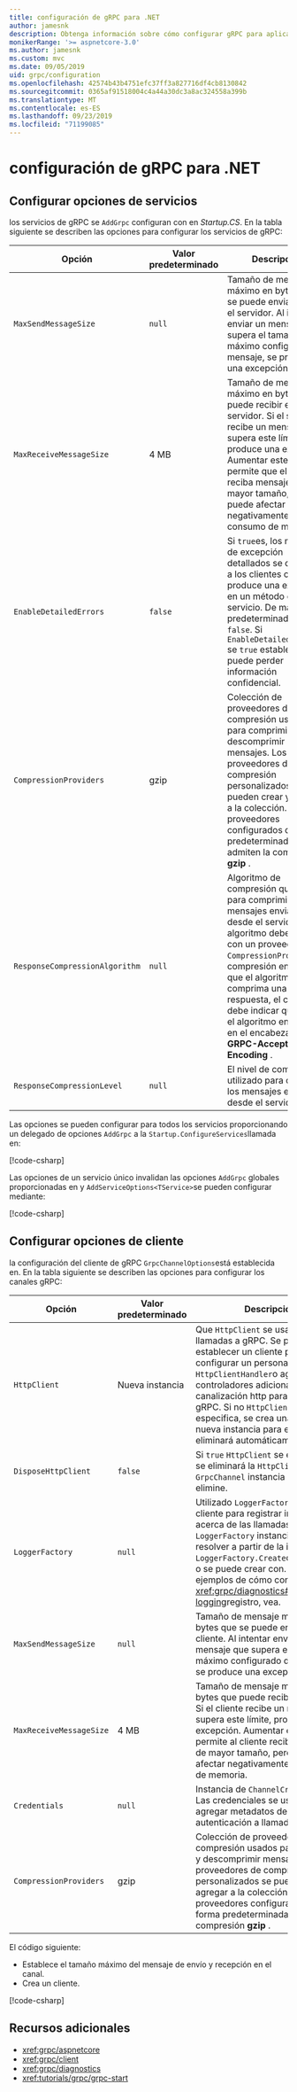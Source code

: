 ```yaml
---
title: configuración de gRPC para .NET
author: jamesnk
description: Obtenga información sobre cómo configurar gRPC para aplicaciones .NET.
monikerRange: '>= aspnetcore-3.0'
ms.author: jamesnk
ms.custom: mvc
ms.date: 09/05/2019
uid: grpc/configuration
ms.openlocfilehash: 42574b43b4751efc37ff3a827716df4cb8130842
ms.sourcegitcommit: 0365af91518004c4a44a30dc3a8ac324558a399b
ms.translationtype: MT
ms.contentlocale: es-ES
ms.lasthandoff: 09/23/2019
ms.locfileid: "71199085"
---
```

# <a name="grpc-for-net-configuration"></a>configuración de gRPC para .NET

## <a name="configure-services-options"></a>Configurar opciones de servicios

los servicios de gRPC se `AddGrpc` configuran con en *Startup.CS*. En la tabla siguiente se describen las opciones para configurar los servicios de gRPC:

| Opción | Valor predeterminado | Descripción |
| ------ | ------------- | ----------- |
| `MaxSendMessageSize` | `null` | Tamaño de mensaje máximo en bytes que se puede enviar desde el servidor. Al intentar enviar un mensaje que supera el tamaño máximo configurado del mensaje, se produce una excepción. |
| `MaxReceiveMessageSize` | 4 MB | Tamaño de mensaje máximo en bytes que puede recibir el servidor. Si el servidor recibe un mensaje que supera este límite, se produce una excepción. Aumentar este valor permite que el servidor reciba mensajes de mayor tamaño, pero puede afectar negativamente al consumo de memoria. |
| `EnableDetailedErrors` | `false` | Si `true`es, los mensajes de excepción detallados se devuelven a los clientes cuando se produce una excepción en un método de servicio. De manera predeterminada, es `false`. Si `EnableDetailedErrors` se `true` establece en, se puede perder información confidencial. |
| `CompressionProviders` | gzip | Colección de proveedores de compresión usados para comprimir y descomprimir mensajes. Los proveedores de compresión personalizados se pueden crear y agregar a la colección. Los proveedores configurados de forma predeterminada admiten la compresión **gzip** . |
| `ResponseCompressionAlgorithm` | `null` | Algoritmo de compresión que se usa para comprimir los mensajes enviados desde el servidor. El algoritmo debe coincidir con un proveedor `CompressionProviders`de compresión en. Para que el algoritmo comprima una respuesta, el cliente debe indicar que admite el algoritmo enviándolo en el encabezado **GRPC-Accept-Encoding** . |
| `ResponseCompressionLevel` | `null` | El nivel de compresión utilizado para comprimir los mensajes enviados desde el servidor. |

Las opciones se pueden configurar para todos los servicios proporcionando un delegado de opciones `AddGrpc` a la `Startup.ConfigureServices`llamada en:

[!code-csharp[](~/grpc/configuration/sample/GrcpService/Startup.cs?name=snippet)]

Las opciones de un servicio único invalidan las opciones `AddGrpc` globales proporcionadas en y `AddServiceOptions<TService>`se pueden configurar mediante:

[!code-csharp[](~/grpc/configuration/sample/GrcpService/Startup2.cs?name=snippet)]

## <a name="configure-client-options"></a>Configurar opciones de cliente

la configuración del cliente de gRPC `GrpcChannelOptions`está establecida en. En la tabla siguiente se describen las opciones para configurar los canales gRPC:

| Opción | Valor predeterminado | Descripción |
| ------ | ------------- | ----------- |
| `HttpClient` | Nueva instancia | Que `HttpClient` se usa para realizar llamadas a gRPC. Se puede establecer un cliente para configurar un personalizado `HttpClientHandler`o agregar controladores adicionales a la canalización http para llamadas gRPC. Si no `HttpClient` se especifica, se crea una `HttpClient` nueva instancia para el canal. Se eliminará automáticamente. |
| `DisposeHttpClient` | `false` | Si `true` `HttpClient` se especifica y, se eliminará la `HttpClient` `GrpcChannel` instancia de cuando se elimine. |
| `LoggerFactory` | `null` | Utilizado `LoggerFactory` por el cliente para registrar información acerca de las llamadas a gRPC. Una `LoggerFactory` instancia se puede resolver a partir de la inserción de `LoggerFactory.Create`dependencias o se puede crear con. Para obtener ejemplos de cómo configurar el <xref:grpc/diagnostics#grpc-client-logging>registro, vea. |
| `MaxSendMessageSize` | `null` | Tamaño de mensaje máximo en bytes que se puede enviar desde el cliente. Al intentar enviar un mensaje que supera el tamaño máximo configurado del mensaje, se produce una excepción. |
| `MaxReceiveMessageSize` | 4 MB | Tamaño de mensaje máximo en bytes que puede recibir el cliente. Si el cliente recibe un mensaje que supera este límite, produce una excepción. Aumentar este valor permite al cliente recibir mensajes de mayor tamaño, pero puede afectar negativamente al consumo de memoria. |
| `Credentials` | `null` | Instancia de `ChannelCredentials`. Las credenciales se usan para agregar metadatos de autenticación a llamadas gRPC. |
| `CompressionProviders` | gzip | Colección de proveedores de compresión usados para comprimir y descomprimir mensajes. Los proveedores de compresión personalizados se pueden crear y agregar a la colección. Los proveedores configurados de forma predeterminada admiten la compresión **gzip** . |

El código siguiente:

* Establece el tamaño máximo del mensaje de envío y recepción en el canal.
* Crea un cliente.

[!code-csharp[](~/grpc/configuration/sample/Program.cs?name=snippet&highlight=3-8)]

## <a name="additional-resources"></a>Recursos adicionales

* <xref:grpc/aspnetcore>
* <xref:grpc/client>
* <xref:grpc/diagnostics>
* <xref:tutorials/grpc/grpc-start>
